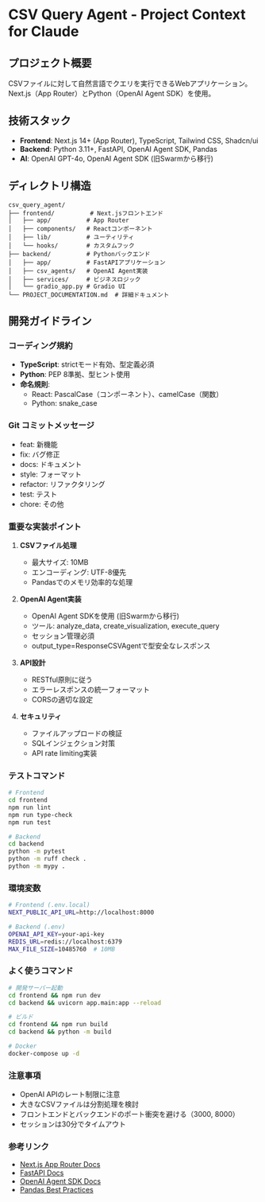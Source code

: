 # CSV Query Agent - Project Context for Claude

## プロジェクト概要
CSVファイルに対して自然言語でクエリを実行できるWebアプリケーション。Next.js（App Router）とPython（OpenAI Agent SDK）を使用。

## 技術スタック
- **Frontend**: Next.js 14+ (App Router), TypeScript, Tailwind CSS, Shadcn/ui
- **Backend**: Python 3.11+, FastAPI, OpenAI Agent SDK, Pandas
- **AI**: OpenAI GPT-4o, OpenAI Agent SDK (旧Swarmから移行)

## ディレクトリ構造
```
csv_query_agent/
├── frontend/          # Next.jsフロントエンド
│   ├── app/          # App Router
│   ├── components/   # Reactコンポーネント
│   ├── lib/          # ユーティリティ
│   └── hooks/        # カスタムフック
├── backend/          # Pythonバックエンド
│   ├── app/          # FastAPIアプリケーション
│   ├── csv_agents/   # OpenAI Agent実装
│   ├── services/     # ビジネスロジック
│   └── gradio_app.py # Gradio UI
└── PROJECT_DOCUMENTATION.md  # 詳細ドキュメント
```

## 開発ガイドライン

### コーディング規約
- **TypeScript**: strictモード有効、型定義必須
- **Python**: PEP 8準拠、型ヒント使用
- **命名規則**: 
  - React: PascalCase（コンポーネント）、camelCase（関数）
  - Python: snake_case

### Git コミットメッセージ
- feat: 新機能
- fix: バグ修正
- docs: ドキュメント
- style: フォーマット
- refactor: リファクタリング
- test: テスト
- chore: その他

### 重要な実装ポイント

1. **CSVファイル処理**
   - 最大サイズ: 10MB
   - エンコーディング: UTF-8優先
   - Pandasでのメモリ効率的な処理

2. **OpenAI Agent実装**
   - OpenAI Agent SDKを使用 (旧Swarmから移行)
   - ツール: analyze_data, create_visualization, execute_query
   - セッション管理必須
   - output_type=ResponseCSVAgentで型安全なレスポンス

3. **API設計**
   - RESTful原則に従う
   - エラーレスポンスの統一フォーマット
   - CORSの適切な設定

4. **セキュリティ**
   - ファイルアップロードの検証
   - SQLインジェクション対策
   - API rate limiting実装

### テストコマンド
```bash
# Frontend
cd frontend
npm run lint
npm run type-check
npm run test

# Backend
cd backend
python -m pytest
python -m ruff check .
python -m mypy .
```

### 環境変数
```bash
# Frontend (.env.local)
NEXT_PUBLIC_API_URL=http://localhost:8000

# Backend (.env)
OPENAI_API_KEY=your-api-key
REDIS_URL=redis://localhost:6379
MAX_FILE_SIZE=10485760  # 10MB
```

### よく使うコマンド
```bash
# 開発サーバー起動
cd frontend && npm run dev
cd backend && uvicorn app.main:app --reload

# ビルド
cd frontend && npm run build
cd backend && python -m build

# Docker
docker-compose up -d
```

### 注意事項
- OpenAI APIのレート制限に注意
- 大きなCSVファイルは分割処理を検討
- フロントエンドとバックエンドのポート衝突を避ける（3000, 8000）
- セッションは30分でタイムアウト

### 参考リンク
- [Next.js App Router Docs](https://nextjs.org/docs/app)
- [FastAPI Docs](https://fastapi.tiangolo.com/)
- [OpenAI Agent SDK Docs](https://platform.openai.com/docs/assistants/overview)
- [Pandas Best Practices](https://pandas.pydata.org/docs/user_guide/best_practices.html)